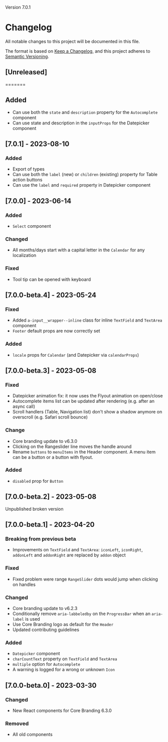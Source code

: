 Version 7.0.1

# Changelog

All notable changes to this project will be documented in this file.

The format is based on [Keep a Changelog](https://keepachangelog.com/en/1.0.0/),
and this project adheres to [Semantic Versioning](https://semver.org/spec/v2.0.0.html).

## [Unreleased]
=======
## Added
- Can use both the `state` and `description` property for the `Autocomplete` component
- Can use state and description in the `inputProps` for the Datepicker component

## [7.0.1] - 2023-08-10

### Added

- Export of types
- Can use both the `label` (new) or `children` (existing) property for Table action buttons
- Can use the `label` and `required` property in Datepicker component

## [7.0.0] - 2023-06-14

### Added

- `Select` component

### Changed

- All months/days start with a capital letter in the `Calendar` for any localization

### Fixed

- Tool tip can be opened with keyboard

## [7.0.0-beta.4] - 2023-05-24

### Fixed

- Added `a-input__wrapper--inline` class for inline `TextField` and `TextArea` component
- `Footer` default props are now correctly set

### Added

- `locale` props for `Calendar` (and Datepicker via `calendarProps`)

## [7.0.0-beta.3] - 2023-05-08

### Fixed

- Datepicker animation fix: it now uses the Flyout animation on open/close
- Autocomplete items list can be updated after rendering (e.g. after an async call)
- Scroll handlers (Table, Navigation list) don't show a shadow anymore on overscroll (e.g. Safari scroll bounce)

### Change

- Core branding update to v6.3.0
- Clicking on the Rangeslider line moves the handle around
- Rename `buttons` to `menuItems` in the Header component. A menu item can be a button or a button with flyout.

### Added

- `disabled` prop for `Button`

## [7.0.0-beta.2] - 2023-05-08

Unpublished broken version

## [7.0.0-beta.1] - 2023-04-20

### Breaking from previous beta

- Improvements on `TextField` and `TextArea`: `iconLeft`, `iconRight`, `addonLeft` and `addonRight` are replaced by `addon` object

### Fixed

- Fixed problem were range `RangeSlider` dots would jump when clicking on handles

### Changed

- Core branding update to v6.2.3
- Conditionally remove `aria-labbeledby` on the `ProgressBar` when an `aria-label` is used
- Use Core Branding logo as default for the `Header`
- Updated contributing guidelines

### Added

- `Datepicker` component
- `charCountText` property on `TextField` and `TextArea`
- `multiple` option for `Autocomplete`
- A warning is logged for a wrong or unknown `Icon`

## [7.0.0-beta.0] - 2023-03-30

### Changed

- New React components for Core Branding 6.3.0

### Removed

- All old components
